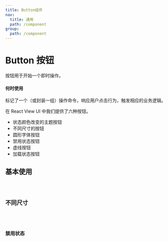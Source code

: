 ```yaml
---
title: Button组件
nav:
  title: 通用
  path: /component
group:
  path: /component
---
```


# Button 按钮

按钮用于开始一个即时操作。

#### 何时使用

<p>标记了一个（或封装一组）操作命令，响应用户点击行为，触发相应的业务逻辑。</p>
<p></p>
<p>在 React View UI 中我们提供了六种按钮。</p>

- 状态颜色改变的主题按钮
- 不同尺寸的按钮
- 圆形字体按钮
- 禁用状态按钮
- 虚线按钮
- 加载状态按钮

## 基本使用

<code src="./demo/index1.tsx" />

## 不同尺寸

<code src="./demo/index2.tsx" />

## 禁用状态
<code src='./demo/index3.tsx'/>

<API></API>
